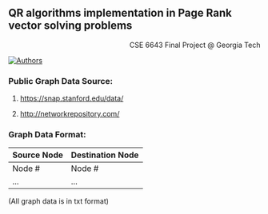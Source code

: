 ## QR algorithms implementation in Page Rank vector solving problems 
<p align = "right">CSE 6643 Final Project @ Georgia Tech </p>

[![Authors](https://img.shields.io/badge/authors:-Xi_Cheng,_Yibo_Wang,_Muyang_Guo-blue.svg)](https://github.com/cxxixi/qr/graphs/contributors)

### Public Graph Data Source:

1. https://snap.stanford.edu/data/

2. http://networkrepository.com/

### Graph Data Format:

| Source Node  | Destination Node |
| ------------- | ------------- |
| Node #   | Node #  |
| ... | ...  |
  
(All graph data is in txt format)
